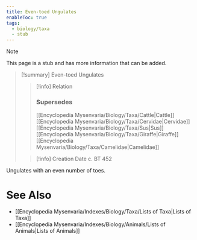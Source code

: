 ```yaml
---
title: Even-toed Ungulates
enableToc: true
tags:
  - biology/taxa
  - stub
---
```


> [!note]
> This page is a stub and has more information that can be added.

> [!summary] Even-toed Ungulates
> > [!info] Relation
> > ### Supersedes 
> > [[Encyclopedia Mysenvaria/Biology/Taxa/Cattle|Cattle]]
> > [[Encyclopedia Mysenvaria/Biology/Taxa/Cervidae|Cervidae]]
> > [[Encyclopedia Mysenvaria/Biology/Taxa/Sus|Sus]]
> > [[Encyclopedia Mysenvaria/Biology/Taxa/Giraffe|Giraffe]]
> > [[Encyclopedia Mysenvaria/Biology/Taxa/Camelidae|Camelidae]]
>
> > [!info] Creation Date
> > c. BT 452

Ungulates with an even number of toes.

# See Also
- [[Encyclopedia Mysenvaria/Indexes/Biology/Taxa/Lists of Taxa|Lists of Taxa]]
- [[Encyclopedia Mysenvaria/Indexes/Biology/Animals/Lists of Animals|Lists of Animals]]
